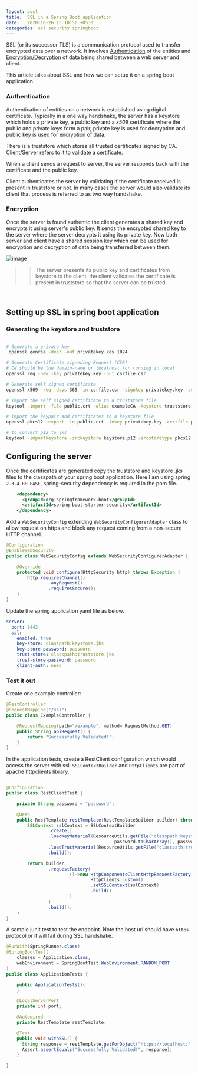 ```yaml
---
layout: post
title:  SSL in a Spring Boot application
date:   2020-10-26 15:10:56 +0530
categories: ssl security springboot
---
```



SSL (or its successor TLS) is a communication  protocol used to transfer encrypted data over a network. It involves  <ins>Authentication</ins> of the entities and <ins>Encryption/Decryption</ins>  of data being shared between a web server and client.

This article talks about SSL and how we can setup it on a spring boot application.

### **Authentication**

Authentication of entities on a network is established using digital certificate. Typically in a one way handshake, the server has a keystore which holds a private key, a public key and a *x509*  certificate where the public and private keys form a pair, private key is used for decryption and public key is used for encryption of data.

There is a truststore which stores all trusted certificates signed by CA. Client/Server refers to it to validate a certificate.

When a client sends a request to server, the server responds back with the certificate and the public key. 

Client authenticates the server by validating if the certificate received is present in truststore or not. In many cases the server would also validate its client that process is referred to as two way handshake.

### **Encryption**

Once the server is found authentic the client generates a shared key and encrypts it using server's public key. It sends the encrypted shared key to the server where the server decrypts it using its private key. Now both server and client have a shared session key which can be used for encryption and decryption of data being transferred between them.

![image](https://user-images.githubusercontent.com/16136908/97805333-72f2c500-1c7b-11eb-83a3-49ce02376c9b.png)

>> The server presents its public key and certificates from keystore to the client, the client validates the certificate is present in truststore so that the server can be trusted.

<br>  

## Setting up SSL in spring boot application

### Generating the keystore and truststore

```bash

# Generate a private key
 openssl genrsa -des3 -out privatekey.key 1024

# Generate Certificate signeding Request (CSR)
# CN should be the domain-name or localhost for running in local
openssl req -new -key privatekey.key -out csrfile.csr

# Generate self signed certificate
openssl x509 -req -days 365 -in csrfile.csr -signkey privatekey.key -out public.crt

# Import the self signed certificate to a truststore file
keytool -import -file public.crt -alias exampleCA -keystore truststore.jks

# Import the keypair and certificates to a keystore file
openssl pkcs12 -export -in public.crt -inkey privatekey.key -certfile public.crt -name "certs" -out keystore.p12

# to convert p12 to jks
keytool -importkeystore -srckeystore keystore.p12 -srcstoretype pkcs12 -destkeystore keystore.jks -deststoretype JKS

```



## Configuring the server

Once the certificates are generated copy the truststore and keystore .jks files to the classpath of your spring boot application.
Here I am using spring `2.3.4.RELEASE`, spring-security dependency is required in the pom file.

```xml
    <dependency>
      <groupId>org.springframework.boot</groupId>
      <artifactId>spring-boot-starter-security</artifactId>
    </dependency>

```

Add a `WebSecurityConfig` extending `WebSecurityConfigurerAdapter` class to allow request on https
and block any request coming from a non-secure HTTP channel. 

```java
@Configuration
@EnableWebSecurity
public class WebSecurityConfig extends WebSecurityConfigurerAdapter {

    @Override
    protected void configure(HttpSecurity http) throws Exception {
        http.requiresChannel()
                .anyRequest()
                .requiresSecure();
    }
}
```

Update the spring application yaml file as below.

```yaml
server:
  port: 8443
  ssl:
    enabled: true
    key-store: classpath:keystore.jks
    key-store-password: password
    trust-store: classpath:truststore.jks
    trust-store-password: password
    client-auth: need

```

### Test it out

Create one example controller:

```java
@RestController
@RequestMapping("/ssl")
public class ExampleController {

    @RequestMapping(path="/example", method= RequestMethod.GET)
    public String apiRequest() {
        return "Successfully Validated!";
    }
}
```

In the application tests, create a RestClient configuration which would access the server with ssl.
`SSLContextBuilder` and `HttpClients` are part of apache httpclients library.

```java

@Configuration
public class RestClientTest {

    private String password = "password";

    @Bean
    public RestTemplate restTemplate(RestTemplateBuilder builder) throws Exception {
        SSLContext sslContext = SSLContextBuilder
                .create()
                .loadKeyMaterial(ResourceUtils.getFile("classpath:keystore.jks"),
                                         password.toCharArray(), password.toCharArray())
                .loadTrustMaterial(ResourceUtils.getFile("classpath:truststore.jks"), password.toCharArray())
                .build();

        return builder
                .requestFactory(
                        ()->new HttpComponentsClientHttpRequestFactory(
                                HttpClients.custom()
                                .setSSLContext(sslContext)
                                .build()
                        )
                )
                .build();
    }
}

```

A sample junit test to test the endpoint. Note the host url should have `https` protocol or it will fail during SSL handshake.

```java
@RunWith(SpringRunner.class)
@SpringBootTest(
    classes = Application.class,
    webEnvironment = SpringBootTest.WebEnvironment.RANDOM_PORT
)
public class ApplicationTests {

    public ApplicationTests(){
    }

    @LocalServerPort
    private int port;

    @Autowired
    private RestTemplate restTemplate;

    @Test
    public void withSSL() {
      String response = restTemplate.getForObject("https://localhost:" + port + "/ssl/example", String.class);
      Assert.assertEquals("Successfully Validated!", response);
    }

}

```

